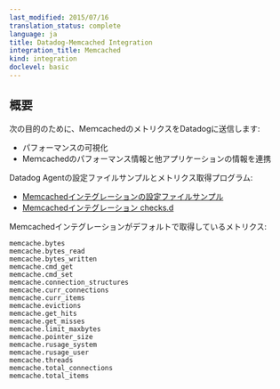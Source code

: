 ```yaml
---
last_modified: 2015/07/16
translation_status: complete
language: ja
title: Datadog-Memcached Integration
integration_title: Memcached
kind: integration
doclevel: basic
---
```


<!-- ### Overview
 -->

## 概要



<!-- Connect Memcached to Datadog in order to:

- Visualize its performance
- Correlate the performance of Memcached with the rest of your applications -->

次の目的のために、MeｍcachedのメトリクスをDatadogに送信します:

- パフォーマンスの可視化
- Meｍcachedのパフォーマンス情報と他アプリケーションの情報を連携


Datadog Agentの設定ファイルサンプルとメトリクス取得プログラム:

* [Memcachedインテグレーションの設定ファイルサンプル](https://github.com/DataDog/integrations-core/blob/master/mcache/conf.yaml.example)
* [Memcachedインテグレーション checks.d](https://github.com/DataDog/integrations-core/blob/master/mcache/check.py)


<!-- The following metrics are collected by default with the Memcache integration:

    memcache.bytes
    memcache.bytes_read
    memcache.bytes_written
    memcache.cmd_get
    memcache.cmd_set
    memcache.connection_structures
    memcache.curr_connections
    memcache.curr_items
    memcache.evictions
    memcache.get_hits
    memcache.get_misses
    memcache.limit_maxbytes
    memcache.pointer_size
    memcache.rusage_system
    memcache.rusage_user
    memcache.threads
    memcache.total_connections
    memcache.total_items -->

Memcachedインテグレーションがデフォルトで取得しているメトリクス:

    memcache.bytes
    memcache.bytes_read
    memcache.bytes_written
    memcache.cmd_get
    memcache.cmd_set
    memcache.connection_structures
    memcache.curr_connections
    memcache.curr_items
    memcache.evictions
    memcache.get_hits
    memcache.get_misses
    memcache.limit_maxbytes
    memcache.pointer_size
    memcache.rusage_system
    memcache.rusage_user
    memcache.threads
    memcache.total_connections
    memcache.total_items
